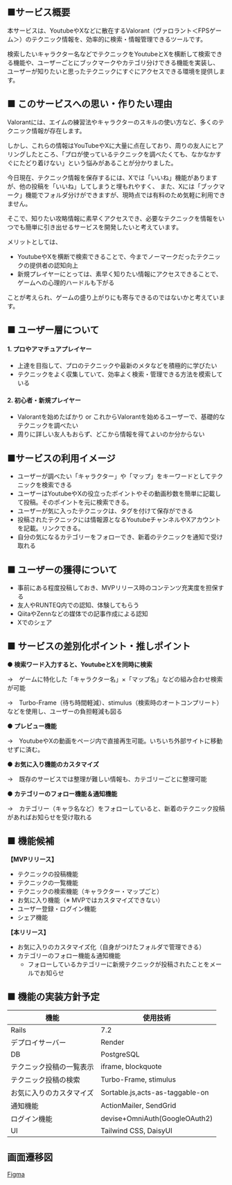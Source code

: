 ## ■サービス概要

本サービスは、YoutubeやXなどに散在するValorant（ヴァロラント＜FPSゲーム＞）のテクニック情報を、効率的に検索・情報管理できるツールです。


検索したいキャラクター名などでテクニックをYoutubeとXを横断して検索できる機能や、ユーザーごとにブックマークやカテゴリ分けできる機能を実装し、
ユーザーが知りたいと思ったテクニックにすぐにアクセスできる環境を提供します。

## ■ このサービスへの思い・作りたい理由

Valorantには、エイムの練習法やキャラクターのスキルの使い方など、多くのテクニック情報が存在します。

しかし、これらの情報はYouTubeやXに大量に点在しており、周りの友人にヒアリングしたところ、「プロが使っているテクニックを調べたくても、なかなかすぐにたどり着けない」という悩みがあることが分かりました。

今日現在、テクニック情報を保存するには、Xでは「いいね」機能がありますが、他の投稿を「いいね」してしまうと埋もれやすく、
また、Xには「ブックマーク」機能でフォルダ分けができますが、現時点では有料のため気軽に利用できません。

そこで、知りたい攻略情報に素早くアクセスでき、必要なテクニックを情報をいつでも簡単に引き出せるサービスを開発したいと考えています。

メリットとしては、
- YoutubeやXを横断で検索できることで、今までノーマークだったテクニックの提供者の認知向上
- 新規プレイヤーにとっては、素早く知りたい情報にアクセスできることで、ゲームへの心理的ハードルも下がる

ことが考えられ、ゲームの盛り上がりにも寄与できるのではないかと考えています。

## ■ ユーザー層について

#### 1. プロやアマチュアプレイヤー
  - 上達を目指して、プロのテクニックや最新のメタなどを積極的に学びたい
  - テクニックをよく収集していて、効率よく検索・管理できる方法を模索している
#### 2. 初心者・新規プレイヤー
  - Valorantを始めたばかり or これからValorantを始めるユーザーで、基礎的なテクニックを調べたい
  - 周りに詳しい友人もおらず、どこから情報を得てよいのか分からない

## ■サービスの利用イメージ

- ユーザーが調べたい「キャラクター」や「マップ」をキーワードとしてテクニックを検索できる
- ユーザーはYoutubeやXの役立ったポイントやその動画秒数を簡単に記載して投稿。そのポイントを元に検索できる。
- ユーザーが気に入ったテクニックは、タグを付けて保存ができる
- 投稿されたテクニックには情報源となるYoutubeチャンネルやXアカウントを記載。リンクできる。
- 自分の気になるカテゴリーをフォローでき、新着のテクニックを通知で受け取れる

## ■ ユーザーの獲得について

- 事前にある程度投稿しておき、MVPリリース時のコンテンツ充実度を担保する
- 友人やRUNTEQ内での認知、体験してもらう
- QiitaやZennなどの媒体での記事作成による認知
- Xでのシェア

## ■ サービスの差別化ポイント・推しポイント

**● 検索ワード入力すると、YoutubeとXを同時に検索**

→　ゲームに特化した「キャラクター名」×「マップ名」などの組み合わせ検索が可能

→　Turbo-Frame（待ち時間軽減）、stimulus（検索時のオートコンプリート）などを使用し、ユーザーの負担軽減も図る

**● プレビュー機能**

→　YoutubeやXの動画をページ内で直接再生可能。いちいち外部サイトに移動せずに済む。

**● お気に入り機能のカスタマイズ**

→　既存のサービスでは整理が難しい情報も、カテゴリーごとに整理可能

**● カテゴリーのフォロー機能＆通知機能**

→　カテゴリー（キャラ名など）をフォローしていると、新着のテクニック投稿があればお知らせを受け取れる

## ■ 機能候補

**【MVPリリース】**
- テクニックの投稿機能
- テクニックの一覧機能
- テクニックの検索機能（キャラクター・マップごと）
- お気に入り機能（※ MVPではカスタマイズできない）
- ユーザー登録・ログイン機能
- シェア機能

**【本リリース】**
- お気に入りのカスタマイズ化（自身がつけたフォルダで管理できる）
- カテゴリーのフォロー機能＆通知機能
  - フォローしているカテゴリーに新規テクニックが投稿されたことをメールでお知らせ

## ■ 機能の実装方針予定
| 機能            | 使用技術                                               |
|----------------|--------------------------------------------------------|
| Rails   | 7.2        |
| デプロイサーバー   | Render        |
| DB   | PostgreSQL        |
| テクニック投稿の一覧表示   | iframe, blockquote        |
| テクニック投稿の検索   | Turbo-Frame, stimulus        |
| お気に入りのカスタマイズ | Sortable.js,acts-as-taggable-on                |
| 通知機能      | ActionMailer, SendGrid                             |
| ログイン機能    | devise+OmniAuth(GoogleOAuth2) |
| UI             | Tailwind CSS, DaisyUI                                   |

## 画面遷移図
[Figma](https://www.figma.com/design/sg79BYQysGnZ3rH7HbFXIe/%E7%94%BB%E9%9D%A2%E9%81%B7%E7%A7%BB%E5%9B%B3?node-id=0-1&t=ngO00vTTUwk5as8I-1)